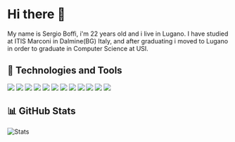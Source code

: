 # Hi there :wave:

My name is Sergio Boffi, i'm 22 years old and i live in Lugano.
I have studied at ITIS Marconi in Dalmine(BG) Italy, and after graduating i moved to Lugano in order to graduate in Computer Science at USI.


## :wrench: Technologies and Tools

![](https://img.shields.io/badge/Code-Python-informational?style=flat&logo=python&logoColor=white&color=ee672f)
![](https://img.shields.io/badge/Code-Javascript-informational?style=flat&logo=javascript&logoColor=white&color=ee672f)
![](https://img.shields.io/badge/Code-C/informational?style=flat&logo=c%2B%2B&logoColor=white&color=ee672f)
![](https://img.shields.io/badge/Code-C%2B%2B-informational?style=flat&logo=c%2B%2B&logoColor=white&color=ee672f)
![](https://img.shields.io/badge/Code-HTML5-informational?style=flat&logo=html5&logoColor=white&color=ee672f)
![](https://img.shields.io/badge/Code-CSS3-informational?style=flat&logo=css3&logoColor=white&color=ee672f)
![](https://img.shields.io/badge/Code-Vue.js-informational?style=flat&logo=vue.js&logoColor=white&color=ee672f)
![](https://img.shields.io/badge/Code-PySpark-informational?style=flat&logo=apache-spark&logoColor=white&color=ee672f)
![](https://img.shields.io/badge/Tools-MySQL-informational?style=flat&logo=mysql&logoColor=white&color=0f80c0)
![](https://img.shields.io/badge/Tools-MongoDB-informational?style=flat&logo=mongodb&logoColor=white&color=0f80c0)
![](https://img.shields.io/badge/Code-Racket-informational?style=flat&logo=racket&logoColor=white&color=ee672f)
![](https://img.shields.io/badge/Code-Golang-informational?style=flat&logo=Go&logoColor=white&color=ee672f)

## 📊 GitHub Stats
![Stats](https://github-readme-stats.vercel.app/api?username=boffis2002&show_icons=true&count_private=true&theme=radical)
